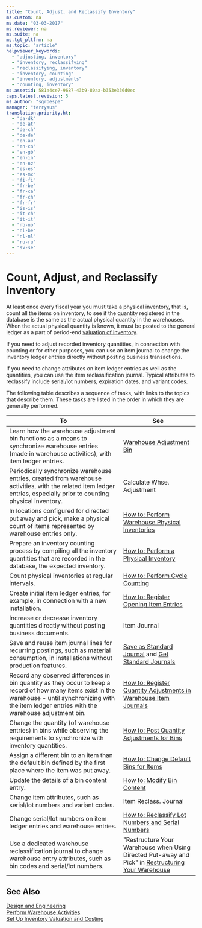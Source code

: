 ```yaml
---
title: "Count, Adjust, and Reclassify Inventory"
ms.custom: na
ms.date: "03-03-2017"
ms.reviewer: na
ms.suite: na
ms.tgt_pltfrm: na
ms.topic: "article"
helpviewer_keywords: 
  - "adjusting, inventory"
  - "inventory, reclassifying"
  - "reclassifying, inventory"
  - "inventory, counting"
  - "inventory, adjustments"
  - "counting, inventory"
ms.assetid: 581a4ce7-9687-43b9-80aa-b353e336d0ec
caps.latest.revision: 5
ms.author: "sgroespe"
manager: "terryaus"
translation.priority.ht: 
  - "da-dk"
  - "de-at"
  - "de-ch"
  - "de-de"
  - "en-au"
  - "en-ca"
  - "en-gb"
  - "en-in"
  - "en-nz"
  - "es-es"
  - "es-mx"
  - "fi-fi"
  - "fr-be"
  - "fr-ca"
  - "fr-ch"
  - "fr-fr"
  - "is-is"
  - "it-ch"
  - "it-it"
  - "nb-no"
  - "nl-be"
  - "nl-nl"
  - "ru-ru"
  - "sv-se"
---
```

# Count, Adjust, and Reclassify Inventory
At least once every fiscal year you must take a physical inventory, that is, count all the items on inventory, to see if the quantity registered in the database is the same as the actual physical quantity in the warehouses. When the actual physical quantity is known, it must be posted to the general ledger as a part of period\-end [valuation of inventory](../Finance/report-costs-and-reconcile-with-the-general-ledger.md).  
  
 If you need to adjust recorded inventory quantities, in connection with counting or for other purposes, you can use an item journal to change the inventory ledger entries directly without posting business transactions.  
  
 If you need to change attributes on item ledger entries as well as the quantities, you can use the item reclassification journal. Typical attributes to reclassify include serial\/lot numbers, expiration dates, and variant codes.  
  
 The following table describes a sequence of tasks, with links to the topics that describe them. These tasks are listed in the order in which they are generally performed.  
  
|**To**|**See**|  
|------------|-------------|  
|Learn how the warehouse adjustment bin functions as a means to synchronize warehouse entries \(made in warehouse activities\), with item ledger entries.|[Warehouse Adjustment Bin](../WarehouseActivities/warehouse-adjustment-bin.md)|  
|Periodically synchronize warehouse entries, created from warehouse activities, with the related item ledger entries, especially prior to counting physical inventory.|Calculate Whse. Adjustment|  
|In locations configured for directed put away and pick, make a physical count of items represented by warehouse entries only.|[How to: Perform Warehouse Physical Inventories](../WarehouseActivities/how-to-perform-warehouse-physical-inventories.md)|  
|Prepare an inventory counting process by compiling all the inventory quantities that are recorded in the database, the expected inventory.|[How to: Perform a Physical Inventory](../DesignAndEngineering/how-to-perform-a-physical-inventory.md)|  
|Count physical inventories at regular intervals.|[How to: Perform Cycle Counting](../WarehouseActivities/how-to-perform-cycle-counting.md)|  
|Create initial item ledger entries, for example, in connection with a new installation.|[How to: Register Opening Item Entries](../DesignAndEngineering/how-to-register-opening-item-entries.md)|  
|Increase or decrease inventory quantities directly without posting business documents.|Item Journal|  
|Save and reuse item journal lines for recurring postings, such as material consumption, in installations without production features.|[Save as Standard Journal](../Finance/how-to-save-standard-journals.md) and [Get Standard Journals](../DesignAndEngineering/how-to-reuse-standard-journals.md)|  
|Record any observed differences in bin quantity as they occur to keep a record of how many items exist in the warehouse \- until synchronizing with the item ledger entries with the warehouse adjustment bin.|[How to: Register Quantity Adjustments in Warehouse Item Journals](../WarehouseActivities/how-to-register-quantity-adjustments-in-warehouse-item-journals.md)|  
|Change the quantity \(of warehouse entries\) in bins while observing the requirements to synchronize with inventory quantities.|[How to: Post Quantity Adjustments for Bins](../WarehouseActivities/how-to-post-quantity-adjustments-for-bins.md)|  
|Assign a different bin to an item than the default bin defined by the first place where the item was put away.|[How to: Change Default Bins for Items](../WarehouseActivities/how-to-change-default-bins-for-items.md)|  
|Update the details of a bin content entry.|[How to: Modify Bin Content](../WarehouseActivities/how-to-modify-bin-content.md)|  
|Change item attributes, such as serial\/lot numbers and variant codes.|Item Reclass. Journal|  
|Change serial\/lot numbers on item ledger entries and warehouse entries.|[How to: Reclassify Lot Numbers and Serial Numbers](../DesignAndEngineering/how-to-reclassify-lot-numbers-and-serial-numbers.md)|  
|Use a dedicated warehouse reclassification journal to change warehouse entry attributes, such as bin codes and serial\/lot numbers.|"Restructure Your Warehouse when Using Directed Put\-away and Pick" in [Restructuring Your Warehouse](../WarehouseActivities/how-to-restructure-warehouses.md)|  
  
## See Also  
 [Design and Engineering](../DesignAndEngineering/design-and-engineering.md)   
 [Perform Warehouse Activities](../WarehouseActivities/perform-warehouse-activities.md)   
 [Set Up Inventory Valuation and Costing](../Finance/set-up-inventory-valuation-and-costing.md)